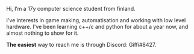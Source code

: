 Hi, I’m a 17y computer science student from finland.

I've interests in game making, automatisation and working with low level hardware.
I've been learning c++/c and python for about a year now, and almost nothing to show for it.

**The easiest** way to reach me is through Discord: Giffi#8427.
